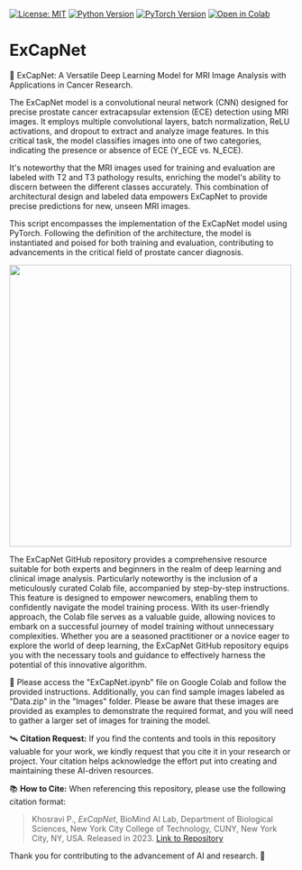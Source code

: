 [![License: MIT](https://img.shields.io/badge/License-MIT-yellow.svg)](https://opensource.org/licenses/MIT)
[![Python Version](https://img.shields.io/badge/python-3.10.12-red.svg)](https://www.python.org/downloads/release/python-31012/)
[![PyTorch Version](https://img.shields.io/badge/PyTorch-1.9.0-green.svg)](https://pytorch.org/get-started/locally/)
[![Open in Colab](https://colab.research.google.com/assets/colab-badge.svg)](https://github.com/PKhosravi-CityTech/ExCapNet/blob/main/ExCapNet.ipynb)


# ExCapNet

:diamond_shape_with_a_dot_inside: ExCapNet: A Versatile Deep Learning Model for MRI Image Analysis with Applications in Cancer Research.

The ExCapNet model is a convolutional neural network (CNN) designed for precise prostate cancer extracapsular extension (ECE) detection using MRI images. It employs multiple convolutional layers, batch normalization, ReLU activations, and dropout to extract and analyze image features. In this critical task, the model classifies images into one of two categories, indicating the presence or absence of ECE (Y_ECE vs. N_ECE).

It's noteworthy that the MRI images used for training and evaluation are labeled with T2 and T3 pathology results, enriching the model's ability to discern between the different classes accurately. This combination of architectural design and labeled data empowers ExCapNet to provide precise predictions for new, unseen MRI images.

This script encompasses the implementation of the ExCapNet model using PyTorch. Following the definition of the architecture, the model is instantiated and poised for both training and evaluation, contributing to advancements in the critical field of prostate cancer diagnosis.

<img src="https://github.com/PKhosravi-CityTech/ExCapNet/blob/main/Images/ExCapNet.png" width="500" />

The ExCapNet GitHub repository provides a comprehensive resource suitable for both experts and beginners in the realm of deep learning and clinical image analysis. Particularly noteworthy is the inclusion of a meticulously curated Colab file, accompanied by step-by-step instructions. This feature is designed to empower newcomers, enabling them to confidently navigate the model training process. With its user-friendly approach, the Colab file serves as a valuable guide, allowing novices to embark on a successful journey of model training without unnecessary complexities. Whether you are a seasoned practitioner or a novice eager to explore the world of deep learning, the ExCapNet GitHub repository equips you with the necessary tools and guidance to effectively harness the potential of this innovative algorithm.

:diamond_shape_with_a_dot_inside: Please access the "ExCapNet.ipynb" file on Google Colab and follow the provided instructions. Additionally, you can find sample images labeled as "Data.zip" in the "Images" folder. Please be aware that these images are provided as examples to demonstrate the required format, and you will need to gather a larger set of images for training the model. 

🛰️ **Citation Request:** If you find the contents and tools in this repository valuable for your work, we kindly request that you cite it in your research or project. Your citation helps acknowledge the effort put into creating and maintaining these AI-driven resources.

📚 **How to Cite:** When referencing this repository, please use the following citation format:

> Khosravi P., *ExCapNet*, BioMind AI Lab, Department of Biological Sciences, New York City College of Technology, CUNY, New York City, NY, USA. Released in 2023. [Link to Repository](https://github.com/PKhosravi-CityTech/ExCapNet)

Thank you for contributing to the advancement of AI and research. 🤖

